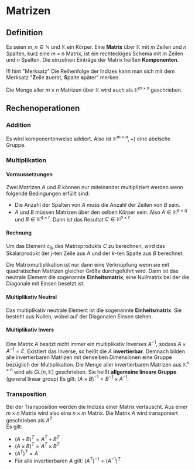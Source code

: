# Matrizen
## Definition
Es seien $m, n \in \mathbb{N}$ und $\mathbb{K}$ ein Körper.
Eine **Matrix** über $\mathbb{K}$ mit $m$ Zeilen und $n$ Spalten, kurz eine $m \times n$ Matrix,
ist ein rechteckiges Schema mit $m$ Zeilen und $n$ Spalten. Die einzelnen Einträge der Matrix heißen **Komponenten**.

!!! hint "Merksatz"
	Die Reihenfolge der Indizes kann man sich mit dem Merksatz "**Z**eile **z**uerst, **S**palte **s**päter"
	merken.

Die Menge aller $m \times n$  Matrizen über $\mathbb{K}$ wird auch als $\mathbb{K}^{m \times n}$ geschrieben.

## Rechenoperationen
### Addition
Es wird komponentenweise addiert. Also ist $\mathbb{K}^{m \times n}, +)$ eine abelsche Gruppe.

### Multiplikation
#### Vorraussetzungen
Zwei Matrizen $A$ und $B$ können nur miteinander multipliziert werden wenn folgende Bedingungen erfüllt sind:

* Die Anzahl der Spalten von $A$ muss die Anzahl der Zeilen von $B$ sein.
* $A$ und $B$ müssen Matrizen über den selben Körper sein. Also $A \in \mathbb{K}^{p \times q}$ und $B \in \mathbb{K}^{q \times r}$. Dann ist das Resultat $C \in \mathbb{K}^{p \times r}$


#### Rechnung
Um das Element $c_{jk}$ des Matrixprodukts $C$ zu berechnen, wird das Skalarprodukt der $j$-ten Zeile aus $A$ und der $k$-ten Spalte aus $B$ berechnet.

Die Matrixmultiplikation ist nur dann eine Verknüpfung wenn sie mit quadratischen Matrizen gleicher Größe durchgeführt wird. Dann
ist das neutrale Element die sogenannte **Einheitsmatrix**, eine Nullmatrix bei der die Diagonale mit Einsen besetzt ist.

#### Multiplikativ Neutral
Das multiplikativ neutrale Element ist die sogenannte **Einheitsmatrix**. Sie besteht aus Nullen, wobei auf der Diagonalen Einsen stehen.

#### Multiplikativ Invers
Eine Matrix $A$ besitzt nicht immer ein multiplikativ Inverses $A^{-1}$, sodass $A \times A^{-1} = E$. Existiert das Inverse, so heißt die $A$ **invertierbar**.
Demnach bilden alle invertierbaren Matrizen mit denselben Dimensionen eine Gruppe bezüglich der Multiplikation.
Die Menge aller invertierbaren Matrizen aus $\mathbb{K}^{n \times n}$ wird als $GL(n, \mathbb{K})$ geschrieben. Sie heißt **allgemeine lineare Gruppe**. (general linear group)
Es gilt: $(A \times B)^{-1} = B^{-1} \times A^{-1}$.

### Transposition
Bei der Transposition werden die Indizes einer Matrix vertauscht. Aus einer $m \times n$ Matrix wird also eine $n \times m$ Matrix.
Die Matrix $A$ wird transponiert geschrieben als $A^T$.<br>
Es gilt:

* $(A + B)^T = A^T + B^T$
* $(A \times B)^T = A^T \times B^T$
* $(A^T)^T = A$
* Für alle invertierbaren $A$ gilt: $(A^T)^{-1} = (A^{-1})^T$


